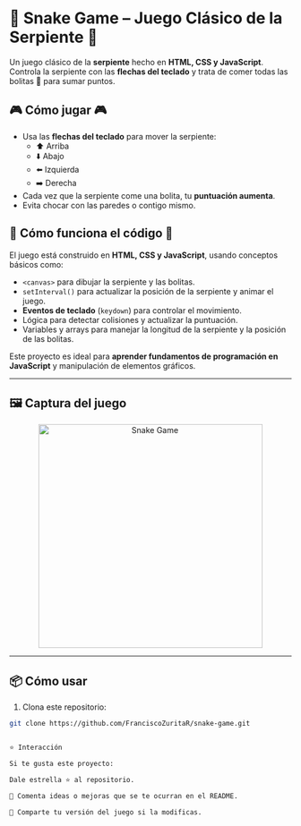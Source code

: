 # 🐍 Snake Game – Juego Clásico de la Serpiente 🐍

Un juego clásico de la **serpiente** hecho en **HTML, CSS y JavaScript**.  
Controla la serpiente con las **flechas del teclado** y trata de comer todas las bolitas 🍎 para sumar puntos.  



## 🎮 Cómo jugar 🎮 

- Usa las **flechas del teclado** para mover la serpiente:  
  - ⬆️ Arriba  
  - ⬇️ Abajo  
  - ⬅️ Izquierda  
  - ➡️ Derecha
- Cada vez que la serpiente come una bolita, tu **puntuación aumenta**.  
- Evita chocar con las paredes o contigo mismo.  


## 🧩 Cómo funciona el código 🧩

El juego está construido en **HTML, CSS y JavaScript**, usando conceptos básicos como:

- `<canvas>` para dibujar la serpiente y las bolitas.  
- `setInterval()` para actualizar la posición de la serpiente y animar el juego.  
- **Eventos de teclado** (`keydown`) para controlar el movimiento.  
- Lógica para detectar colisiones y actualizar la puntuación.  
- Variables y arrays para manejar la longitud de la serpiente y la posición de las bolitas.  

Este proyecto es ideal para **aprender fundamentos de programación en JavaScript** y manipulación de elementos gráficos.

---

## 🖼️ Captura del juego

<div align="center">
  <img width="400" alt="Snake Game" src="https://github.com/user-attachments/assets/bb70bac9-454a-4c7f-aa8d-3314806d3a9b"/>
</div>

---

## 📦 Cómo usar

1. Clona este repositorio:

```bash
git clone https://github.com/FranciscoZuritaR/snake-game.git


⭐ Interacción

Si te gusta este proyecto:

Dale estrella ⭐ al repositorio.

💬 Comenta ideas o mejoras que se te ocurran en el README.

🍴 Comparte tu versión del juego si la modificas.
